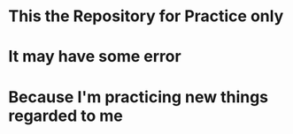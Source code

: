 # This the Repository for Practice only 
# It may have some error 
# Because I'm practicing new things regarded to me